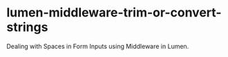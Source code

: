 # lumen-middleware-trim-or-convert-strings
 Dealing with Spaces in Form Inputs using Middleware in Lumen.
